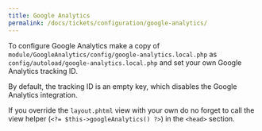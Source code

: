 ```yaml
---
title: Google Analytics
permalink: /docs/tickets/configuration/google-analytics/
---
```


To configure Google Analytics make a copy of `module/GoogleAnalytics/config/google-analytics.local.php` as 
`config/autoload/google-analytics.local.php` and set your own Google Analytics tracking ID.

By default, the tracking ID is an empty key, which disables the Google Analytics integration.

If you override the `layout.phtml` view with your own do no forget to call the view helper
(`<?= $this->googleAnalytics() ?>`) in the `<head>` section.